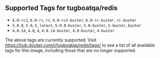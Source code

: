 ## Supported Tags for tugboatqa/redis

* `6.0-rc3`, `6.0-rc`, `rc`, `6.0-rc3-buster`, `6.0-rc-buster`, `rc-buster`
* `5.0.8`, `5.0`, `5`, `latest`, `5.0.8-buster`, `5.0-buster`, `5-buster`, `buster`
* `4.0.14`, `4.0`, `4`, `4.0.14-buster`, `4.0-buster`, `4-buster`

The above tags are currently supported. Visit https://hub.docker.com/r/tugboatqa/redis/tags/ to see a list of all available tags for this image, including those that are no longer supported.
